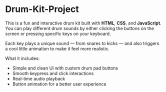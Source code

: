 # Drum-Kit-Project

This is a fun and interactive drum kit built with **HTML**, **CSS**, and **JavaScript**. You can play different drum sounds by either clicking the buttons on the screen or pressing specific keys on your keyboard.

Each key plays a unique sound — from snares to kicks — and also triggers a cool little animation to make it feel more realistic.

What it includes:

* Simple and clean UI with custom drum pad buttons
* Smooth keypress and click interactions
* Real-time audio playback
* Button animation for a better user experience

